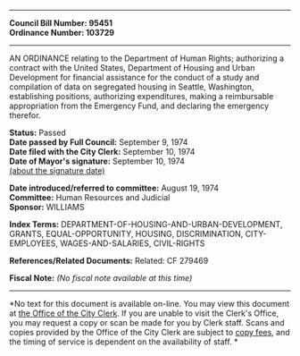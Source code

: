 * * * * *  
  
**Council Bill Number: [](#h0)[](#h2)95451**   
**Ordinance Number: 103729**  
  
* * * * *  
  
AN ORDINANCE relating to the Department of Human Rights; authorizing a contract with the United States, Department of Housing and Urban Development for financial assistance for the conduct of a study and compilation of data on segregated housing in Seattle, Washington, establishing positions, authorizing expenditures, making a reimbursable appropriation from the Emergency Fund, and declaring the emergency therefor.  
  
**Status:** Passed   
**Date passed by Full Council:** September 9, 1974   
**Date filed with the City Clerk:** September 10, 1974   
**Date of Mayor's signature:** September 10, 1974   
[(about the signature date)](/~public/approvaldate.htm)   
  
  
**Date introduced/referred to committee:** August 19, 1974   
**Committee:** Human Resources and Judicial   
**Sponsor:** WILLIAMS   
  
**Index Terms:** DEPARTMENT-OF-HOUSING-AND-URBAN-DEVELOPMENT, GRANTS, EQUAL-OPPORTUNITY, HOUSING, DISCRIMINATION, CITY-EMPLOYEES, WAGES-AND-SALARIES, CIVIL-RIGHTS  
  
**References/Related Documents:** Related: CF 279469  
  
**Fiscal Note:** *(No fiscal note available at this time)*  
  
* * * * *  
  
*No text for this document is available on-line. You may view this document at [the Office of the City Clerk](http://www.seattle.gov/leg/clerk/contactUs.htm). If you are unable to visit the Clerk's Office, you may request a copy or scan be made for you by Clerk staff. Scans and copies provided by the Office of the City Clerk are subject to [copy fees](http://clerk.seattle.gov/~public/clerkfees.htm), and the timing of service is dependent on the availability of staff. *  
  
  
